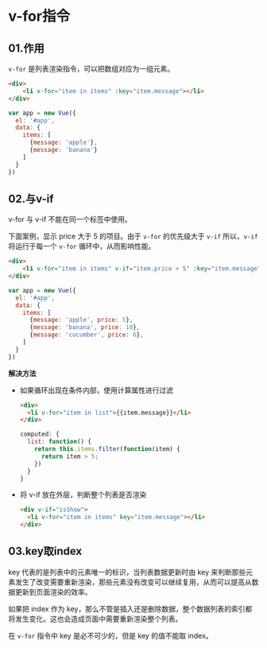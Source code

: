 # v-for指令
## 01.作用
`v-for` 是列表渲染指令，可以把数组对应为一组元素。

```html
<div>
    <li v-for="item in items" :key="item.message"></li>
</div>
```
```js
var app = new Vue({
  el: '#app',
  data: {
    items: [
      {message: 'apple'},
      {message: 'banana'}
    ]
  }
}) 
```

## 02.与v-if
v-for 与 v-if 不能在同一个标签中使用。

下面案例，显示 price 大于 5 的项目。由于 `v-for` 的优先级大于 `v-if` 所以，`v-if` 将运行于每一个 `v-for` 循环中，从而影响性能。

```html
<div>
    <li v-for="item in items" v-if="item.price > 5" :key="item.message">{{item.message}}</li>
</div>
```
```js
var app = new Vue({
  el: '#app',
  data: {
    items: [
      {message: 'apple', price: 5},
      {message: 'banana', price: 10},
      {message: 'cucumber', price: 6},
    ]
  }
}) 
```
**解决方法**

- 如果循环出现在条件内部，使用计算属性进行过滤
  ```html
  <div>
    <li v-for="item in list">{{item.message}}</li>
  </div>
  ```

  ```js
  computed: {
    list: function() {
      return this.items.filter(function(item) {
        return item > 5;
      })
    }
  }
  ```

- 将 v-if 放在外层，判断整个列表是否渲染
  ```html
  <div v-if="isShow">
    <li v-for="item in items" key="item.message"></li>
  </div>
  ```

## 03.key取index
key 代表的是列表中的元素唯一的标识，当列表数据更新时由 key 来判断那些元素发生了改变需要重新渲染，那些元素没有改变可以继续复用，从而可以提高从数据更新到页面渲染的效率。

如果把 index 作为 key，那么不管是插入还是删除数据，整个数据列表的索引都将发生变化。这也会造成页面中需要重新渲染整个列表。

在 `v-for` 指令中 key 是必不可少的，但是 key 的值不能取 index。